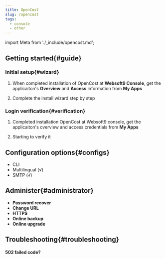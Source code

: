 ```yaml
---
title: OpenCost
slug: /opencost
tags:
  - console
  - other
---
```


import Meta from './_include/opencost.md';

<Meta name="meta" />

## Getting started{#guide}

### Initial setup{#wizard}

1. When completed installation of OpenCost at **Websoft9 Console**, get the applicaiton's **Overview** and **Access** information from **My Apps**  

2. Complete the install wizard step by step

### Login verification{#verification}

1. Completed installation OpenCost at Websoft9 console, get the applicaiton's overview and access credentials from **My Apps**  

2. Starting to verify it

## Configuration options{#configs}

- CLI
- Multilingual (√)
- SMTP (√)

## Administer{#administrator}

- **Password recover**
- **Change URL**
- **HTTPS**
- **Online backup**
- **Online upgrade**

## Troubleshooting{#troubleshooting}

#### 502 failed code?
